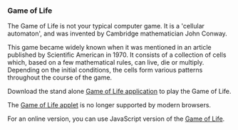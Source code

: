 ### Game of Life

The Game of Life is not your typical computer game. It is a 'cellular automaton', and was invented by Cambridge mathematician John Conway.

This game became widely known when it was mentioned in an article published by Scientific American in 1970. It consists of a collection of cells which, based on a few mathematical rules, can live, die or multiply. Depending on the initial conditions, the cells form various patterns throughout the course of the game. 

Download the stand alone [Game of Life application](https://bitstorm.org/gameoflife/standalone/) to play
the Game of Life.

The [Game of Life applet](https://bitstorm.org/gameoflife/applet.html) is no longer supported by modern browsers.

For an online version, you can use JavaScript version of the  [Game of Life](https://www.bitstorm.org/gameoflife/).
